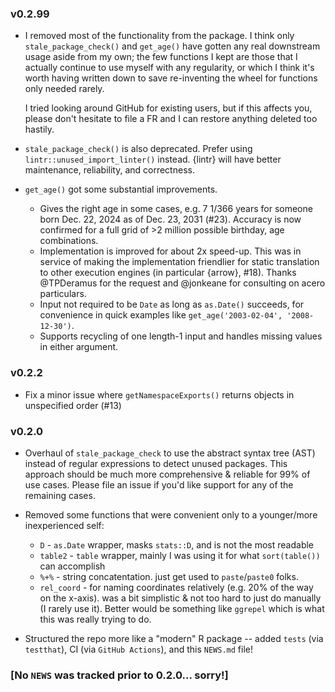 ### v0.2.99

 * I removed most of the functionality from the package. I think only `stale_package_check()` and `get_age()` have gotten any real downstream usage aside from my own; the few functions I kept are those that I actually continue to use myself with any regularity, or which I think it's worth having written down to save re-inventing the wheel for functions only needed rarely.

   I tried looking around GitHub for existing users, but if this affects you, please don't hesitate to file a FR and I can restore anything deleted too hastily.

 * `stale_package_check()` is also deprecated. Prefer using `lintr::unused_import_linter()` instead. {lintr} will have better maintenance, reliability, and correctness.

 * `get_age()` got some substantial improvements.
   + Gives the right age in some cases, e.g. 7 1/366 years for someone born Dec. 22, 2024 as of Dec. 23, 2031 (#23). Accuracy is now confirmed for a full grid of >2 million possible birthday, age combinations.
   + Implementation is improved for about 2x speed-up. This was in service of making the implementation friendlier for static translation to other execution engines (in particular {arrow}, #18). Thanks @TPDeramus for the request and @jonkeane for consulting on acero particulars.
   + Input not required to be `Date` as long as `as.Date()` succeeds, for convenience in quick examples like `get_age('2003-02-04', '2008-12-30')`.
   + Supports recycling of one length-1 input and handles missing values in either argument.

### v0.2.2

 * Fix a minor issue where `getNamespaceExports()` returns objects in unspecified order (#13)

### v0.2.0

 * Overhaul of `stale_package_check` to use the abstract syntax tree (AST) instead of regular expressions to detect unused packages. This approach should be much more comprehensive & reliable for 99% of use cases. Please file an issue if you'd like support for any of the remaining cases.
 
 * Removed some functions that were convenient only to a younger/more inexperienced self:
   + `D` - `as.Date` wrapper, masks `stats::D`, and is not the most readable
   + `table2` - `table` wrapper, mainly I was using it for what `sort(table())` can accomplish
   + `%+%` - string concatentation. just get used to `paste`/`paste0` folks.
   + `rel_coord` - for naming coordinates relatively (e.g. 20% of the way on the x-axis). was a bit simplistic & not too hard to just do manually (I rarely use it). Better would be something like `ggrepel` which is what this was really trying to do.
 
 * Structured the repo more like a "modern" R package -- added `tests` (via `testthat`), CI (via `GitHub Actions`), and this `NEWS.md` file!

### [No `NEWS` was tracked prior to 0.2.0... sorry!]
